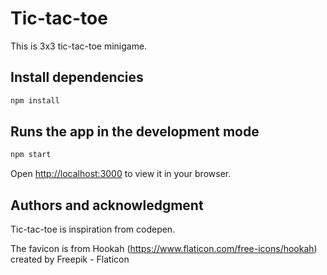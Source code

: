 # Tic-tac-toe

This is 3x3 tic-tac-toe minigame.

## Install dependencies
```bash
npm install
 ```
## Runs the app in the development mode
 ```bash
npm start
 ```
Open [http://localhost:3000](http://localhost:3000) to view it in your browser.

## Authors and acknowledgment

Tic-tac-toe is inspiration from codepen.

The favicon is from Hookah (https://www.flaticon.com/free-icons/hookah) created by Freepik - Flaticon
